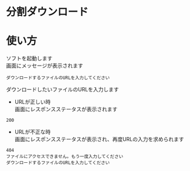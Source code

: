 分割ダウンロード
===

# 使い方
ソフトを起動します  
画面にメッセージが表示されます
```
ダウンロードするファイルのURLを入力してください
```
ダウンロードしたいファイルのURLを入力します  
- URLが正しい時  
画面にレスポンスステータスが表示されます
```
200
```
- URLが不正な時  
画面にレスポンスステータスが表示され、再度URLの入力を求められます
```
404
ファイルにアクセスできません。もう一度入力してください
ダウンロードするファイルのURLを入力してください
```

